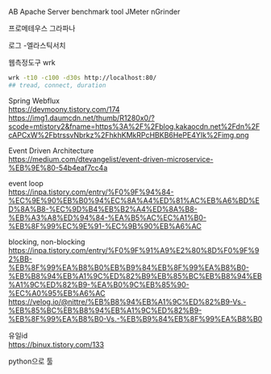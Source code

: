 AB Apache Server benchmark tool
JMeter
nGrinder

프로메테우스
그라파나

로그 -엘라스틱서치


웹측정도구
wrk 
```bash
wrk -t10 -c100 -d30s http://localhost:80/
## tread, connect, duration
```


Spring Webflux  
https://devmoony.tistory.com/174  
https://img1.daumcdn.net/thumb/R1280x0/?scode=mtistory2&fname=https%3A%2F%2Fblog.kakaocdn.net%2Fdn%2FcAPCxW%2FbtrssvNbrkz%2FhkhKMkRPcHBKB6HePE4YIk%2Fimg.png  


Event Driven Architecture  
https://medium.com/dtevangelist/event-driven-microservice-%EB%9E%80-54b4eaf7cc4a

event loop  
https://inpa.tistory.com/entry/%F0%9F%94%84-%EC%9E%90%EB%B0%94%EC%8A%A4%ED%81%AC%EB%A6%BD%ED%8A%B8-%EC%9D%B4%EB%B2%A4%ED%8A%B8-%EB%A3%A8%ED%94%84-%EA%B5%AC%EC%A1%B0-%EB%8F%99%EC%9E%91-%EC%9B%90%EB%A6%AC

blocking, non-blocking  
https://inpa.tistory.com/entry/%F0%9F%91%A9%E2%80%8D%F0%9F%92%BB-%EB%8F%99%EA%B8%B0%EB%B9%84%EB%8F%99%EA%B8%B0-%EB%B8%94%EB%A1%9C%ED%82%B9%EB%85%BC%EB%B8%94%EB%A1%9C%ED%82%B9-%EA%B0%9C%EB%85%90-%EC%A0%95%EB%A6%AC  
https://velog.io/@nittre/%EB%B8%94%EB%A1%9C%ED%82%B9-Vs.-%EB%85%BC%EB%B8%94%EB%A1%9C%ED%82%B9-%EB%8F%99%EA%B8%B0-Vs.-%EB%B9%84%EB%8F%99%EA%B8%B0  



유일id  
https://binux.tistory.com/133


python으로 툴
